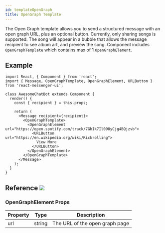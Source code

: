 ```yaml
---
id: templateOpenGraph
title: OpenGraph Template
---
```


The Open Graph template allows you to send a structured message with an open graph URL, plus an optional button. Currently, only sharing songs is supported. The song will appear in a bubble that allows the message recipient to see album art, and preview the song. Component includes `OpenGraphTemplate` which contains max of 1 `OpenGraphElement`.

## Example

```BotWebPlayer path=opengraphtemplate
import React, { Component } from 'react';
import { Message, OpenGraphTemplate, OpenGraphElement, URLButton } from 'react-messenger-ui';

class AwesomeChatBot extends Component {
  render() {
    const { recipient } = this.props;

    return (
      <Message recipient={recipient}>
        <OpenGraphTemplate>
          <OpenGraphElement url="https://open.spotify.com/track/7GhIk7Il098yCjg4BQjzvb">
            <URLButton url="https://en.wikipedia.org/wiki/Rickrolling">
              View More
            </URLButton>
          </OpenGraphElement>
        </OpenGraphTemplate>
      </Message>
    );
  }
}
```

## Reference [![](https://img.shields.io/badge/Messenger-Documentation-blue.svg)](https://developers.facebook.com/docs/messenger-platform/reference/template/open-graph)

### OpenGraphElement Props

| Property | Type | Description |
| -------- | ---- | ----------- |
| url      | string | The URL of the open graph page


